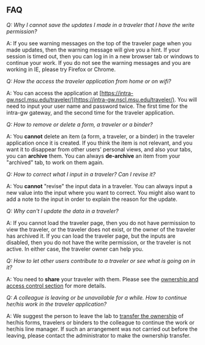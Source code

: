 ## FAQ

_Q: Why I cannot save the updates I made in a traveler that I have the write permission?_

A: If you see warning messages on the top of the traveler page when you made updates, then the warning message will give you a hint. If your session is timed out, then you can log in in a new browser tab or windows to continue your work. If you do not see the warning messages and you are working in IE, please try Firefox or Chrome.  

_Q: How the access the traveler application from home or on wifi?_

A: You can access the application at [https://intra-gw.nscl.msu.edu/traveler/](https://intra-gw.nscl.msu.edu/traveler/). You will need to input your user name and password twice. The first time for the intra-gw gateway, and the second time for the traveler application. 

_Q: How to remove or delete a form, a traveler or a binder?_

A: You **cannot** delete an item (a form, a traveler, or a binder) in the traveler application once it is created. If you think the item is not relevant, and you want it to disappear from other users' personal views, and also your tabs, you can **archive** them. You can always **de-archive** an item from your "archived" tab, to work on them again. 

_Q: How to correct what I input in a traveler? Can I revise it?_

A: You **cannot** "revise" the input data in a traveler. You can always input a new value into the input where you want to correct. You might also want to add a note to the input in order to explain the reason for the update. 

_Q: Why can't I update the data in a traveler?_

A: If you cannot load the traveler page, then you do not have permission to view the traveler, or the traveler does not exist, or the owner of the traveler has archived it. If you can load the traveler page, but the inputs are disabled, then you do not have the write permission, or the traveler is not active. In either case, the traveler owner can help you.   

_Q: How to let other users contribute to a traveler or see what is going on in it?_

A: You need to **share** your traveler with them. Please see the [ownership and access control section](#ownership) for more details. 

_Q: A colleague is leaving or be unavailable for a while. How to continue her/his work in the traveler application?_

A: We suggest the person to leave the lab to [transfer the ownership](#ownership) of her/his forms, travelers or binders to the colleague to continue the work or her/his line manager. If such an arrangement was not carried out before the leaving, please contact the administrator to make the ownership transfer. 
